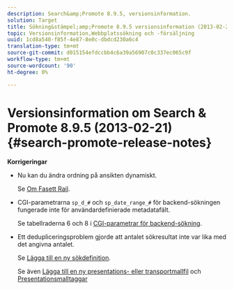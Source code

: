 ```yaml
---
description: Search&amp;Promote 8.9.5, versionsinformation.
solution: Target
title: Sökning&stämpel;amp;Promote 8.9.5 versionsinformation (2013-02-21)
topic: Versionsinformation,Webbplatssökning och -försäljning
uuid: 1cd8a540-f85f-4e87-8e0c-dbdcd230a6c4
translation-type: tm+mt
source-git-commit: d015154efdccbb4c6a39a56907c0c337ec065c9f
workflow-type: tm+mt
source-wordcount: '90'
ht-degree: 0%

---
```



# Versionsinformation om Search &amp; Promote 8.9.5 (2013-02-21){#search-promote-release-notes}

**Korrigeringar**

* Nu kan du ändra ordning på ansikten dynamiskt.

   Se [Om Fasett Rail](../c-about-design-menu/c-about-facet-rails.md#concept_1FDC8BCDFFC84A0889DA670F63D5F6DB).

* CGI-parametrarna `sp_d_#` och `sp_date_range_#` för backend-sökningen fungerade inte för användardefinierade metadatafält.

   Se tabellraderna 6 och 8 i [CGI-parametrar för backend-sökning](../c-appendices/c-cgiparameters.md#reference_582E85C3886740C98FE88CA9DF7918E8).

* Ett dedupliceringsproblem gjorde att antalet sökresultat inte var lika med det angivna antalet.

   Se [Lägga till en ny sökdefinition](../c-about-settings-menu/c-about-searching-menu.md#task_98D3A168AB5D4F30A1ADB6E0D48AB648).

   Se även [Lägga till en ny presentations- eller transportmallfil](../c-about-design-menu/c-about-templates.md#task_73199757B6E748CAA604902FF913F012) och [Presentationsmalltaggar](../c-appendices/c-templates.md#reference_F1BBF616BCEC4AD7B2548ECD3CA74C64)

